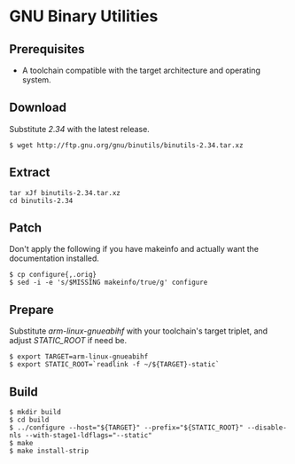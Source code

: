 # GNU Binary Utilities

## Prerequisites
* A toolchain compatible with the target architecture and operating system.

## Download
Substitute *2.34* with the latest release.
```
$ wget http://ftp.gnu.org/gnu/binutils/binutils-2.34.tar.xz
```

## Extract
```
tar xJf binutils-2.34.tar.xz 
cd binutils-2.34
```

## Patch
Don't apply the following if you have makeinfo and actually want the documentation installed.
```
$ cp configure{,.orig}
$ sed -i -e 's/$MISSING makeinfo/true/g' configure
```

## Prepare
Substitute *arm-linux-gnueabihf* with your toolchain's target triplet, and adjust *STATIC_ROOT* if need be.
```
$ export TARGET=arm-linux-gnueabihf
$ export STATIC_ROOT=`readlink -f ~/${TARGET}-static`
```

## Build
```
$ mkdir build
$ cd build
$ ../configure --host="${TARGET}" --prefix="${STATIC_ROOT}" --disable-nls --with-stage1-ldflags="--static"
$ make
$ make install-strip
```

